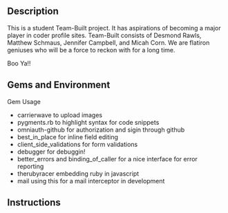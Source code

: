 ## Description

  This is a student Team-Built project. It has aspirations of becoming a major player in coder profile sites.
  Team-Built consists of Desmond Rawls, Matthew Schmaus, Jennifer Campbell, and Micah Corn. We are flatiron geniuses who will be a force to reckon with for a long time.

  Boo Ya!!



## Gems and Environment 

Gem Usage
- carrierwave to upload images
- pygments.rb to highlight syntax for code snippets
- omniauth-github for authorization and sigin through github
- best_in_place for inline field editing
- client_side_validations for form validations
- debugger for debuggin!
- better_errors and binding_of_caller for a nice interface for error reporting
- therubyracer embedding ruby in javascript
- mail using this for a mail interceptor in development

## Instructions
